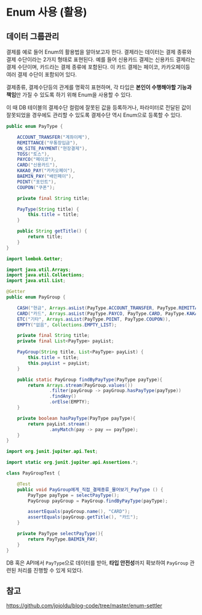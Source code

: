 # Enum 사용 (활용)


## 데이터 그룹관리
결제를 예로 들어 Enum의 활용법을 알아보고자 한다.
결제라는 데이터는 결제 종류와 결제 수단이라는 2가지 형태로 표현된다.
예를 들어 신용카드 결제는 신용카드 결제라는 결제 수단이며, 카드라는 결제 종류에 포함된다.
이 카드 결제는 페이코, 카카오페이등 여러 결제 수단이 포함되어 있다.

결제종류, 결제수단등의 관계를 명확히 표현하며,
각 타입은 **본인이 수행해야할 기능과 책임**만 가질 수 있도록 하기 위해 Enum을 사용할 수 있다.

이 때 DB 테이블의 결제수단 컬럼에 잘못된 값을 등록하거나,
파라미터로 전달된 값이 잘못되었을 경우에도 관리할 수 있도록 결제수단 역시 Enum으로 등록할 수 있다.

```java
public enum PayType {

    ACCOUNT_TRANSFER("계좌이체"),
    REMITTANCE("무통장입금"),
    ON_SITE_PAYMENT("현장결제"),
    TOSS("토스"),
    PAYCO("페이코"),
    CARD("신용카드"),
    KAKAO_PAY("카카오페이"),
    BAEMIN_PAY("배민페이"),
    POINT("포인트"),
    COUPON("쿠폰");

    private final String title;

    PayType(String title) {
        this.title = title;
    }

    public String getTitle() {
        return title;
    }
}
```

```java
import lombok.Getter;

import java.util.Arrays;
import java.util.Collections;
import java.util.List;

@Getter
public enum PayGroup {

    CASH("현금", Arrays.asList(PayType.ACCOUNT_TRANSFER, PayType.REMITTANCE, PayType.ON_SITE_PAYMENT, PayType.TOSS)),
    CARD("카드", Arrays.asList(PayType.PAYCO, PayType.CARD, PayType.KAKAO_PAY, PayType.BAEMIN_PAY)),
    ETC("기타", Arrays.asList(PayType.POINT, PayType.COUPON)),
    EMPTY("없음", Collections.EMPTY_LIST);

    private final String title;
    private final List<PayType> payList;

    PayGroup(String title, List<PayType> payList) {
        this.title = title;
        this.payList = payList;
    }

    public static PayGroup findByPayType(PayType payType){
        return Arrays.stream(PayGroup.values())
                .filter(payGroup -> payGroup.hasPayType(payType))
                .findAny()
                .orElse(EMPTY);
    }

    private boolean hasPayType(PayType payType){
        return payList.stream()
                .anyMatch(pay -> pay == payType);
    }
}
```

```java
import org.junit.jupiter.api.Test;

import static org.junit.jupiter.api.Assertions.*;

class PayGroupTest {

    @Test
    public void PayGroup에게_직접_결제종류_물어보기_PayType () {
        PayType payType = selectPayType();
        PayGroup payGroup = PayGroup.findByPayType(payType);

        assertEquals(payGroup.name(), "CARD");
        assertEquals(payGroup.getTitle(), "카드");
    }

    private PayType selectPayType(){
        return PayType.BAEMIN_PAY;
    }
}
```

DB 혹은 API에서 `PayType`으로 데이터를 받아, **타입 안전성**까지 확보하여 `PayGroup` 관련된 처리를 진행할 수 있게 되었다.

## 참고
https://github.com/jojoldu/blog-code/tree/master/enum-settler

